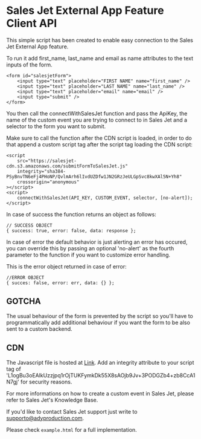 # Sales Jet External App Feature Client API

This simple script has been created to enable easy connection to the Sales Jet External App feature.

To run it add first_name, last_name and email as name attributes to the text inputs of the form.

```
<form id="salesjetForm">
    <input type="text" placeholder="FIRST NAME" name="first_name" />
    <input type="text" placeholder="LAST NAME" name="last_name" />
    <input type="text" placeholder="email" name="email" />
    <input type="submit" />
</form>
```

You then call the connectWithSalesJet function and pass the ApiKey, the name of the custom event you are trying to connect to in Sales Jet and a selector to the form you want to submit.

Make sure to call the function after the CDN script is loaded, in order to do that append a custom script tag after the script tag loading the CDN script:

```
<script
    src="https://salesjet-cdn.s3.amazonaws.com/submitFormToSalesJet.js"
    integrity="sha384-PSyBnvTN6eFj4PHoNP/QvlmArh6lIvdUZDfw1JN2GRzJeULGpSvc8kwXAl5N+Yh8"
    crossorigin="anonymous"
></script>
<script>
    connectWithSalesJet(API_KEY, CUSTOM_EVENT, selector, [no-alert]);
</script>
```

In case of success the function returns an object as follows:

```
// SUCCESS OBJECT
{ success: true, error: false, data: response };
```

In case of error the default behavior is just alerting an error has occured, you can override this by passing an optional 'no-alert' as the fourth parameter to the function if you want to customize error handling.

This is the error object returned in case of error:

```
//ERROR OBJECT
{ succes: false, error: err, data: {} };
```

## GOTCHA

The usual behaviour of the form is prevented by the script so you'll have to programmatically add additional behaviour if you want the form to be also sent to a custom backend.

## CDN

The Javascript file is hosted at [Link](https://salesjet-cdn.s3.amazonaws.com/submitFormToSalesJet.js). Add an integrity attribute to your script tag of 'L1ogBu3oEAlkUzzjpq1rOjTUKFymkDk55X8sAOjb9Jv+3PODGZb4+zb8CcA1N7gj' for security reasons.

For more informations on how to create a custom event in Sales Jet, please refer to Sales Jet's Knowledge Base.

If you'd like to contact Sales Jet support just write to supporto@adyproduction.com.

Please check `example.html` for a full implementation.
